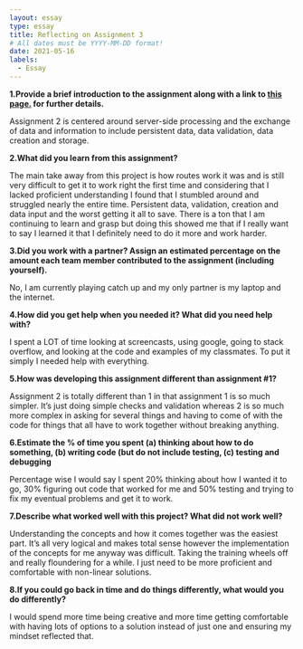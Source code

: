 ```yaml
---
layout: essay
type: essay
title: Reflecting on Assignment 3
# All dates must be YYYY-MM-DD format!
date: 2021-05-16
labels:
  - Essay
---
```


<strong>1.Provide a brief introduction to the assignment along with a link to [this page.](https://dport96.github.io/ITM352/morea/150.Assignment2/experience-Assignment2_retrospective.html) for further details.</strong>

Assignment 2 is centered around server-side processing and the exchange of data and information to include persistent data, data validation, data creation and storage.

<strong>2.What did you learn from this assignment?</strong>

The main take away from this project is how routes work it was and is still very difficult to get it to work right the first time and considering that I lacked proficient understanding I found that I stumbled around and struggled nearly the entire time. Persistent data, validation, creation and data input and the worst getting it all to save. There is a ton that I am continuing to learn and grasp but doing this showed me that if I really want to say I learned it that I definitely need to do it more and work harder.

<strong>3.Did you work with a partner? Assign an estimated percentage on the amount each team member contributed to the assignment (including yourself).</strong>

No, I am currently playing catch up and my only partner is my laptop and the internet.

<strong>4.How did you get help when you needed it? What did you need help with?</strong>

I spent a LOT of time looking at screencasts, using google, going to stack overflow, and looking at the code and examples of my classmates. To put it simply I needed help with everything.

<strong>5.How was developing this assignment different than assignment #1?</strong>

Assignment 2 is totally different than 1 in that assignment 1 is so much simpler. It’s just doing simple checks and validation whereas 2 is so much more complex in asking for several things and having to come of with the code for things that all have to work together without breaking anything.

<strong>6.Estimate the % of time you spent (a) thinking about how to do something, (b) writing code (but do not include testing, (c) testing and debugging</strong>

Percentage wise I would say I spent 20% thinking about how I wanted it to go, 30% figuring out code that worked for me and 50% testing and trying to fix my eventual problems and get it to work.

<strong>7.Describe what worked well with this project? What did not work well?</strong>

Understanding the concepts and how it comes together was the easiest part. It’s all very logical and makes total sense however the implementation of the concepts for me anyway was difficult. Taking the training wheels off and really floundering for a while. I just need to be more proficient and comfortable with non-linear solutions.

<strong>8.If you could go back in time and do things differently, what would you do differently?</strong>

I would spend more time being creative and more time getting comfortable with having lots of options to a solution instead of just one and ensuring my mindset reflected that.
